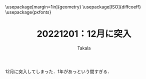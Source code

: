 ﻿---
title: 20221201：12月に突入
yesterday: 20221130
tomorrow: 20221202
days: 70
author: Takala
header-includes:
  - \usepackage[margin=1in]{geometry}
  - \usepackage[ISO]{diffcoeff}
  - \usepackage{pxfonts}
---


12月に突入してしまった．1年があっという間すぎる．

